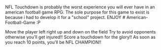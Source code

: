 NFL Touchdown is probably the worst experience you will ever have in an american football game RPG.
The sole purpose for this game to exist is because i had to develop it for a "school" project.
ENJOY # American-Football-Game :P

Move the player left right up and down on the field
Try to avoid opponents otherwise you'll get injured!!
Score a touchdown for the glory!! 
As soon as you reach 10 points, you'll be NFL CHAMPION!!